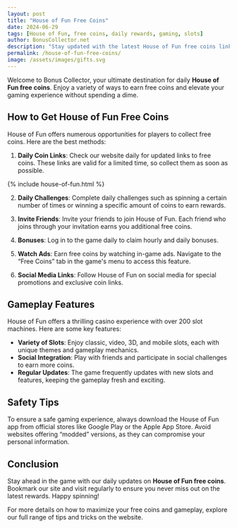 ```yaml
---
layout: post
title: "House of Fun Free Coins"
date: 2024-06-29
tags: [House of Fun, free coins, daily rewards, gaming, slots]
author: BonusCollector.net
description: "Stay updated with the latest House of Fun free coins links. Collect daily rewards and enhance your gaming experience without spending a dime."
permalink: /house-of-fun-free-coins/
image: /assets/images/gifts.svg
---
```


Welcome to Bonus Collector, your ultimate destination for daily **House of Fun free coins**. Enjoy a variety of ways to earn free coins and elevate your gaming experience without spending a dime.

## How to Get House of Fun Free Coins

House of Fun offers numerous opportunities for players to collect free coins. Here are the best methods:

1. **Daily Coin Links**: Check our website daily for updated links to free coins. These links are valid for a limited time, so collect them as soon as possible.

{% include house-of-fun.html %}

2. **Daily Challenges**: Complete daily challenges such as spinning a certain number of times or winning a specific amount of coins to earn rewards.

3. **Invite Friends**: Invite your friends to join House of Fun. Each friend who joins through your invitation earns you additional free coins.

4. **Bonuses**: Log in to the game daily to claim hourly and daily bonuses.

5. **Watch Ads**: Earn free coins by watching in-game ads. Navigate to the “Free Coins” tab in the game's menu to access this feature.

6. **Social Media Links**: Follow House of Fun on social media for special promotions and exclusive coin links.

## Gameplay Features

House of Fun offers a thrilling casino experience with over 200 slot machines. Here are some key features:

- **Variety of Slots**: Enjoy classic, video, 3D, and mobile slots, each with unique themes and gameplay mechanics.
- **Social Integration**: Play with friends and participate in social challenges to earn more coins.
- **Regular Updates**: The game frequently updates with new slots and features, keeping the gameplay fresh and exciting.

## Safety Tips

To ensure a safe gaming experience, always download the House of Fun app from official stores like Google Play or the Apple App Store. Avoid websites offering “modded” versions, as they can compromise your personal information.

## Conclusion

Stay ahead in the game with our daily updates on **House of Fun free coins**. Bookmark our site and visit regularly to ensure you never miss out on the latest rewards. Happy spinning!

For more details on how to maximize your free coins and gameplay, explore our full range of tips and tricks on the website.